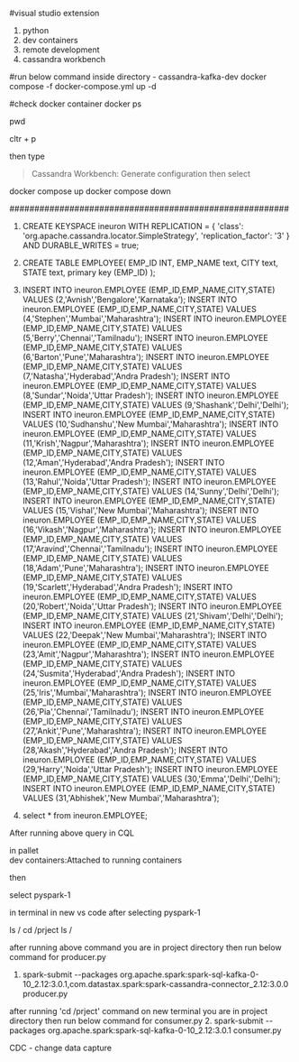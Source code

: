 #visual studio extension
1. python
2. dev containers
3. remote development
4. cassandra workbench


#run below command inside directory - cassandra-kafka-dev
docker compose -f docker-compose.yml up -d

#check docker container
docker ps

pwd


cltr + p

then type
>Cassandra Workbench: Generate configuration
then select


docker compose up
docker compose down

########################################################
1. CREATE KEYSPACE ineuron
	WITH REPLICATION = {
		'class': 'org.apache.cassandra.locator.SimpleStrategy',
		'replication_factor': '3'
	}
	AND DURABLE_WRITES = true;


2.  CREATE TABLE EMPLOYEE(
     EMP_ID INT,
     EMP_NAME text,
     CITY text,
     STATE text,
     primary key (EMP_ID)
 );


 3. INSERT INTO ineuron.EMPLOYEE (EMP_ID,EMP_NAME,CITY,STATE) VALUES
(2,'Avnish','Bengalore','Karnataka');
INSERT INTO ineuron.EMPLOYEE (EMP_ID,EMP_NAME,CITY,STATE) VALUES (4,'Stephen','Mumbai','Maharashtra');
INSERT INTO ineuron.EMPLOYEE (EMP_ID,EMP_NAME,CITY,STATE) VALUES (5,'Berry','Chennai','Tamilnadu');
INSERT INTO ineuron.EMPLOYEE (EMP_ID,EMP_NAME,CITY,STATE) VALUES (6,'Barton','Pune','Maharashtra');
INSERT INTO ineuron.EMPLOYEE (EMP_ID,EMP_NAME,CITY,STATE) VALUES (7,'Natasha','Hyderabad','Andra Pradesh');
INSERT INTO ineuron.EMPLOYEE (EMP_ID,EMP_NAME,CITY,STATE) VALUES (8,'Sundar','Noida','Uttar Pradesh');
INSERT INTO ineuron.EMPLOYEE (EMP_ID,EMP_NAME,CITY,STATE) VALUES (9,'Shashank','Delhi','Delhi');
INSERT INTO ineuron.EMPLOYEE (EMP_ID,EMP_NAME,CITY,STATE) VALUES (10,'Sudhanshu','New Mumbai','Maharashtra');
INSERT INTO ineuron.EMPLOYEE (EMP_ID,EMP_NAME,CITY,STATE) VALUES (11,'Krish','Nagpur','Maharashtra');
INSERT INTO ineuron.EMPLOYEE (EMP_ID,EMP_NAME,CITY,STATE) VALUES (12,'Aman','Hyderabad','Andra Pradesh');
INSERT INTO ineuron.EMPLOYEE (EMP_ID,EMP_NAME,CITY,STATE) VALUES (13,'Rahul','Noida','Uttar Pradesh');
INSERT INTO ineuron.EMPLOYEE (EMP_ID,EMP_NAME,CITY,STATE) VALUES (14,'Sunny','Delhi','Delhi');
INSERT INTO ineuron.EMPLOYEE (EMP_ID,EMP_NAME,CITY,STATE) VALUES (15,'Vishal','New Mumbai','Maharashtra');
INSERT INTO ineuron.EMPLOYEE (EMP_ID,EMP_NAME,CITY,STATE) VALUES (16,'Vikash','Nagpur','Maharashtra');
INSERT INTO ineuron.EMPLOYEE (EMP_ID,EMP_NAME,CITY,STATE) VALUES (17,'Aravind','Chennai','Tamilnadu');
INSERT INTO ineuron.EMPLOYEE (EMP_ID,EMP_NAME,CITY,STATE) VALUES (18,'Adam','Pune','Maharashtra');
INSERT INTO ineuron.EMPLOYEE (EMP_ID,EMP_NAME,CITY,STATE) VALUES (19,'Scarlett','Hyderabad','Andra Pradesh');
INSERT INTO ineuron.EMPLOYEE (EMP_ID,EMP_NAME,CITY,STATE) VALUES (20,'Robert','Noida','Uttar Pradesh');
INSERT INTO ineuron.EMPLOYEE (EMP_ID,EMP_NAME,CITY,STATE) VALUES (21,'Shivam','Delhi','Delhi');
INSERT INTO ineuron.EMPLOYEE (EMP_ID,EMP_NAME,CITY,STATE) VALUES (22,'Deepak','New Mumbai','Maharashtra');
INSERT INTO ineuron.EMPLOYEE (EMP_ID,EMP_NAME,CITY,STATE) VALUES (23,'Amit','Nagpur','Maharashtra');
INSERT INTO ineuron.EMPLOYEE (EMP_ID,EMP_NAME,CITY,STATE) VALUES (24,'Susmita','Hyderabad','Andra Pradesh');
INSERT INTO ineuron.EMPLOYEE (EMP_ID,EMP_NAME,CITY,STATE) VALUES (25,'Iris','Mumbai','Maharashtra');
INSERT INTO ineuron.EMPLOYEE (EMP_ID,EMP_NAME,CITY,STATE) VALUES (26,'Pia','Chennai','Tamilnadu');
INSERT INTO ineuron.EMPLOYEE (EMP_ID,EMP_NAME,CITY,STATE) VALUES (27,'Ankit','Pune','Maharashtra');
INSERT INTO ineuron.EMPLOYEE (EMP_ID,EMP_NAME,CITY,STATE) VALUES (28,'Akash','Hyderabad','Andra Pradesh');
INSERT INTO ineuron.EMPLOYEE (EMP_ID,EMP_NAME,CITY,STATE) VALUES (29,'Harry','Noida','Uttar Pradesh');
INSERT INTO ineuron.EMPLOYEE (EMP_ID,EMP_NAME,CITY,STATE) VALUES (30,'Emma','Delhi','Delhi');
INSERT INTO ineuron.EMPLOYEE (EMP_ID,EMP_NAME,CITY,STATE) VALUES (31,'Abhishek','New Mumbai','Maharashtra');


4. select * from ineuron.EMPLOYEE;




After running above query in CQL

in pallet  
dev containers:Attached to running containers

then 

select 
pyspark-1

in terminal in new vs code after selecting pyspark-1

ls /
cd /prject
ls /

after running above command you are in project directory then run below command for producer.py 
1. spark-submit --packages org.apache.spark:spark-sql-kafka-0-10_2.12:3.0.1,com.datastax.spark:spark-cassandra-connector_2.12:3.0.0  producer.py 


after running 'cd /prject' command on new terminal you are in project directory then run below command for  consumer.py
2. spark-submit --packages org.apache.spark:spark-sql-kafka-0-10_2.12:3.0.1 consumer.py 


CDC - change data capture